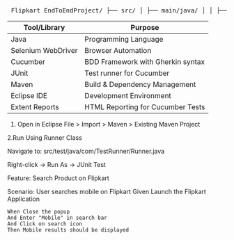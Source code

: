<pre> Flipkart_EndToEndProject/ ├── src/ │ ├── main/java/ │ │ ├── com.Baseclass/ # Base classes and utilities │ │ ├── com.Hooks/ # Hooks for before/after scenarios │ │ ├── com.ReusableFunctions/ # Common reusable methods │ │ └── com.Utilities/ # Utility classes (Excel, ConfigReader, etc.) │ ├── test/java/ │ │ ├── com.Pages/ # Page Object Model classes (e.g., SearchPage.java) │ │ ├── com.stepdefinitions/ # Step definition files (e.g., SearchMobile_Testcase.java) │ │ └── com.TestRunner/ # Cucumber runner file (Runner.java) │ └── test/resources/ │ ├── Features/ # Feature files (e.g., SearchFunctionality.feature) │ ├── Properties/ # Config.properties and other environment files │ └── Reports/ # Screenshots and Extent Reports ├── pom.xml # Maven configuration ├── testng.xml # TestNG suite file (optional) └── README.md # Project documentation </pre>

| Tool/Library     | Purpose                                |
|------------------|----------------------------------------|
| Java             | Programming Language                   |
| Selenium WebDriver | Browser Automation                  |
| Cucumber         | BDD Framework with Gherkin syntax      |
| JUnit            | Test runner for Cucumber               |
| Maven            | Build & Dependency Management          |
| Eclipse IDE      | Development Environment                |
| Extent Reports   | HTML Reporting for Cucumber Tests      |

1. Open in Eclipse
  File > Import > Maven > Existing Maven Project

2.Run Using Runner Class

  Navigate to: src/test/java/com/TestRunner/Runner.java
	
  Right-click → Run As → JUnit Test

Feature: Search Product on Flipkart

  Scenario: User searches mobile on Flipkart
    Given Launch the Flipkart Application
		
    When Close the popup
    And Enter "Mobile" in search bar
    And Click on search icon
    Then Mobile results should be displayed
